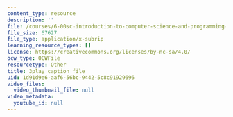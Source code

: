 ```yaml
---
content_type: resource
description: ''
file: /courses/6-00sc-introduction-to-computer-science-and-programming-spring-2011/1d91d9e6aaf656bc94425c8c91929696_A2WFReES8CY.vtt
file_size: 67627
file_type: application/x-subrip
learning_resource_types: []
license: https://creativecommons.org/licenses/by-nc-sa/4.0/
ocw_type: OCWFile
resourcetype: Other
title: 3play caption file
uid: 1d91d9e6-aaf6-56bc-9442-5c8c91929696
video_files:
  video_thumbnail_file: null
video_metadata:
  youtube_id: null
---
```

